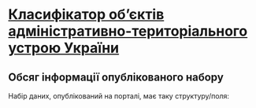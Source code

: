 [Класифікатор об’єктів адміністративно-територіального устрою України](https://data.gov.ua/dataset/dc081fb0-f504-4696-916c-a5b24312ab6e)
==

Обсяг інформації опублікованого набору
---

Набір даних, опублікований на порталі, має таку структуру/поля:

